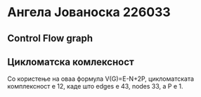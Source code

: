 # Ангела Јованоска 226033
## Control Flow graph

## Цикломатска комлексност
Со користење на оваа формула V(G)=E-N+2P, цикломатската комплексност е 12, каде што edges е 43, nodes 33, a P е 1.
